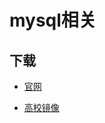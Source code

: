 # mysql相关

## 下载

- [官网](https://dev.mysql.com/downloads/file/?id=514063)

- [高校镜像](http://mirrors.ustc.edu.cn/mysql-ftp/Downloads/)